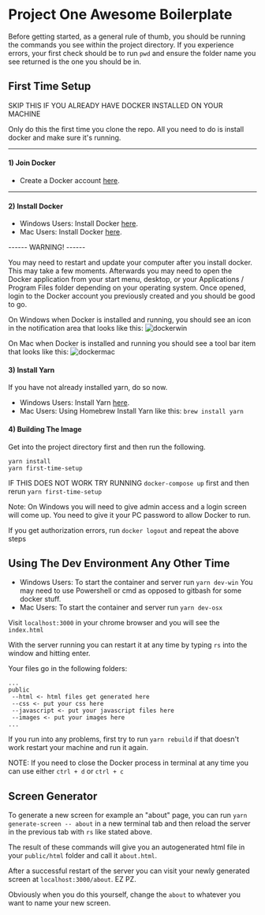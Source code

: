 # Project One Awesome Boilerplate

Before getting started, as a general rule of thumb, you should be running the commands you see within the project directory. If you experience errors, your first check should be to run `pwd` and ensure the folder name you see returned is the one you should be in.

## First Time Setup

SKIP THIS IF YOU ALREADY HAVE DOCKER INSTALLED ON YOUR MACHINE

Only do this the first time you clone the repo. All you need to do is install docker and make sure it's running.

---
#### 1) Join Docker
* Create a Docker account [here](https://hub.docker.com/signup).
---
#### 2) Install Docker
* Windows Users: Install Docker [here](https://download.docker.com/win/stable/Docker%20for%20Windows%20Installer.exe).
* Mac Users: Install Docker [here](https://download.docker.com/mac/stable/Docker.dmg).

------ WARNING! ------

You may need to restart and update your computer after you install docker. This may take a few moments. Afterwards you may need to open the Docker application from your start menu, desktop, or your Applications / Program Files folder depending on your operating system. Once opened, login to the Docker account you previously created and you should be good to go.

On Windows when Docker is installed and running, you should see an icon in the notification area that looks like this: ![dockerwin](https://d1q6f0aelx0por.cloudfront.net/icons/whale-x-win.png)

On Mac when Docker is installed and running you should see a tool bar item that looks like this:
![dockermac](https://d1q6f0aelx0por.cloudfront.net/icons/whale-in-menu-bar.png)


#### 3) Install Yarn

If you have not already installed yarn, do so now.

* Windows Users: Install Yarn [here](https://yarnpkg.com/latest.msi).
* Mac Users: Using Homebrew Install Yarn like this: `brew install yarn`

#### 4) Building The Image

Get into the project directory first and then run the following.

```
yarn install
yarn first-time-setup
```

IF THIS DOES NOT WORK TRY RUNNING `docker-compose up` first and then rerun `yarn first-time-setup`

Note: On Windows you will need to give admin access and a login screen will come up. You need to give it your PC password to allow Docker to run.

If you get authorization errors, run `docker logout` and repeat the above steps

## Using The Dev Environment Any Other Time

* Windows Users: To start the container and server run `yarn dev-win` You may need to use Powershell or cmd as opposed to gitbash for some docker stuff.
* Mac Users: To start the container and server run `yarn dev-osx`

Visit `localhost:3000` in your chrome browser and you will see the `index.html`

With the server running you can restart it at any time by typing `rs` into the window and hitting enter.

Your files go in the following folders:

```
...
public
 --html <- html files get generated here
 --css <- put your css here
 --javascript <- put your javascript files here
 --images <- put your images here
...
```

If you run into any problems, first try to run `yarn rebuild` if that doesn't work restart your machine and run it again.

NOTE: If you need to close the Docker process in terminal at any time you can use either `ctrl + d` or `ctrl + c`

## Screen Generator

To generate a new screen for example an "about" page, you can run `yarn generate-screen -- about` in a new terminal tab and then reload the server in the previous tab with `rs` like stated above.

The result of these commands will give you an autogenerated html file in your `public/html` folder and call it `about.html`.

After a successful restart of the server you can visit your newly generated screen at `localhost:3000/about`. EZ PZ.

Obviously when you do this yourself, change the `about` to whatever you want to name your new screen.
